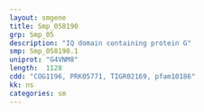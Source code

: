 ```yaml
---
layout: smgene
title: Smp_058190
grp: Smp_05
description: "IQ domain containing protein G"
smp: Smp_058190.1
uniprot: "G4VNM8"
length:  1128
cdd: "COG1196, PRK05771, TIGR02169, pfam10186"
kk: ns
categories: sm
---
```

